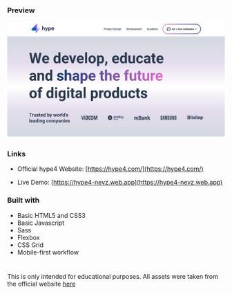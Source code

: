 ### Preview

![](preview.png)

### Links

- Official hype4 Website: [https://hype4.com/](https://hype4.com/)

- Live Demo: [https://hype4-nevz.web.app](https://hype4-nevz.web.app)

### Built with

- Basic HTML5 and CSS3
- Basic Javascript
- Sass
- Flexbox
- CSS Grid
- Mobile-first workflow

#

This is only intended for educational purposes. All assets were taken from the official website [here](https://hype4.com/)
